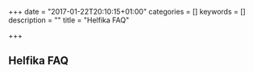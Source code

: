 +++
date = "2017-01-22T20:10:15+01:00"
categories = []
keywords = []
description = ""
title = "Helfika FAQ"

+++
## Helfika FAQ
